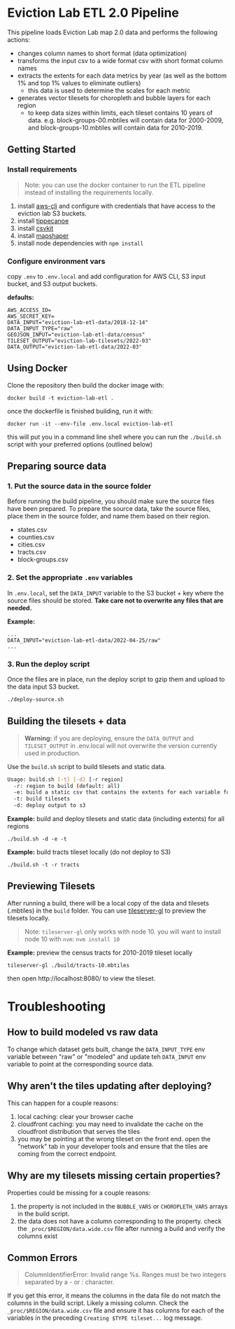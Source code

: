 # Eviction Lab ETL 2.0 Pipeline

This pipeline loads Eviction Lab map 2.0 data and performs the following actions:

- changes column names to short format (data optimization)
- transforms the input csv to a wide format csv with short format column names
- extracts the extents for each data metrics by year (as well as the bottom 1% and top 1% values to eliminate outliers)
  - this data is used to determine the scales for each metric
- generates vector tilesets for choropleth and bubble layers for each region
  - to keep data sizes within limits, each tileset contains 10 years of data. e.g. block-groups-00.mbtiles will contain data for 2000-2009, and block-groups-10.mbtiles will contain data for 2010-2019.

## Getting Started

### Install requirements

> Note: you can use the docker container to run the ETL pipeline instead of installing the requirements locally.

1. install [aws-cli](https://aws.amazon.com/cli/) and configure with credentials that have access to the eviction lab S3 buckets.
2. install [tippecanoe](https://github.com/mapbox/tippecanoe)
3. install [csvkit](https://csvkit.readthedocs.io/en/latest/tutorial/1_getting_started.html#installing-csvkit)
4. install [mapshaper](https://github.com/mbloch/mapshaper)
5. install node dependencies with `npm install`

### Configure environment vars

copy `.env` to `.env.local` and add configuration for AWS CLI, S3 input bucket, and S3 output buckets.

**defaults:**

```
AWS_ACCESS_ID=
AWS_SECRET_KEY=
DATA_INPUT="eviction-lab-etl-data/2018-12-14"
DATA_INPUT_TYPE="raw"
GEOJSON_INPUT="eviction-lab-etl-data/census"
TILESET_OUTPUT="eviction-lab-tilesets/2022-03"
DATA_OUTPUT="eviction-lab-etl-data/2022-03"
```

## Using Docker

Clone the repository then build the docker image with:

```
docker build -t eviction-lab-etl .
```

once the dockerfile is finished building, run it with:

```
docker run -it --env-file .env.local eviction-lab-etl
```

this will put you in a command line shell where you can run the `./build.sh` script with your preferred options (outlined below)

## Preparing source data

### 1. Put the source data in the source folder

Before running the build pipeline, you should make sure the source files have been prepared. To prepare the source data, take the source files, place them in the source folder, and name them based on their region.

- states.csv
- counties.csv
- cities.csv
- tracts.csv
- block-groups.csv

### 2. Set the appropriate `.env` variables

In `.env.local`, set the `DATA_INPUT` variable to the S3 bucket + key where the source files should be stored. **Take care not to overwrite any files that are needed.**

**Example:**

```
...
DATA_INPUT="eviction-lab-etl-data/2022-04-25/raw"
...
```

### 3. Run the deploy script

Once the files are in place, run the deploy script to gzip them and upload to the data input S3 bucket.

```sh
./deploy-source.sh
```

## Building the tilesets + data

> **Warning:** if you are deploying, ensure the `DATA_OUTPUT` and `TILESET_OUTPUT` in .env.local will not overwrite the version currently used in production.

Use the `build.sh` script to build tilesets and static data.

```sh
Usage: build.sh [-t] [-d] [-r region]
  -r: region to build (default: all)
  -e: build a static csv that contains the extents for each variable for each region
  -t: build tilesets
  -d: deploy output to s3
```

**Example:** build and deploy tilesets and static data (including extents) for all regions

```
./build.sh -d -e -t
```

**Example:** build tracts tileset locally (do not deploy to S3)

```
./build.sh -t -r tracts
```

## Previewing Tilesets

After running a build, there will be a local copy of the data and tilesets (.mbtiles) in the `build` folder. You can use [tileserver-gl](https://github.com/maptiler/tileserver-gl) to preview the tilesets locally.

> Note: `tileserver-gl` only works with node 10. you will want to install node 10 with `nvm`: `nvm install 10`

**Example:** preview the census tracts for 2010-2019 tileset locally

```
tileserver-gl ./build/tracts-10.mbtiles
```

then open http://localhost:8080/ to view the tileset.

# Troubleshooting

## How to build modeled vs raw data

To change which dataset gets built, change the `DATA_INPUT_TYPE` env variable between "raw" or "modeled" and update teh `DATA_INPUT` env variable to point at the corresponding source data.

## Why aren't the tiles updating after deploying?

This can happen for a couple reasons:

1. local caching: clear your browser cache
2. cloudfront caching: you may need to invalidate the cache on the cloudfront distribution that serves the tiles
3. you may be pointing at the wrong tileset on the front end. open the "network" tab in your developer tools and ensure that the tiles are coming from the correct endpoint.

## Why are my tilesets missing certain properties?

Properties could be missing for a couple reasons:

1. the property is not included in the `BUBBLE_VARS` or `CHOROPLETH_VARS` arrays in the build script.
2. the data does not have a column corresponding to the property. check the `_proc/$REGION/data.wide.csv` file after running a build and verify the columns exist

## Common Errors

> ColumnIdentifierError: Invalid range %s. Ranges must be two integers separated by a - or : character.

If you get this error, it means the columns in the data file do not match the columns in the build script. Likely a missing column. Check the `_proc/$REGION/data.wide.csv` file and ensure it has columns for each of the variables in the preceding `Creating $TYPE tileset...` log message.

